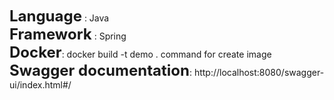  <font size="5">**Language**</font> : Java 
<br />
 <font size="5">**Framework**</font> : Spring
<br />
 <font size="5">**Docker**</font>: docker build -t demo . command for create image
<br />
 <font size="5">**Swagger documentation**</font>: http://localhost:8080/swagger-ui/index.html#/ 
